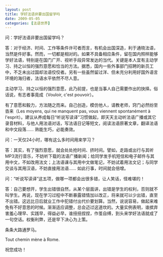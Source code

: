 ```yaml
---
layout: post
title: 学好法语非要出国留学吗
date: 2009-05-05
categories: [法语世界]  
---
```


问：学好法语非要出国留学吗？

答：对于经济、时间、工作等条件许可者而言，有机会出国深造，利于通晓法语，当然是件好事。然而，一切都是相对的。如果不具备相应条件，留在国内照样能够学好法语，特别是在国门广开、视听手段异常发达的当代。关键是本人宜有主动学习、持之以恒的强烈意愿和恰当的方法。据悉，国内一些外事部门招聘的新员工中，不乏未出过国却法语佼佼者。另有一些虽然留过洋、但未充分利用好国外语言环境的海归者，法语水平依然不尽人意。

主动学习、持之以恒的强烈意愿，此乃前提，也是当事人自己需要作出的抉择。俗话说，有志者事竟成（Vouloir, c'est pouvoir）。

有了意愿和毅力，方法随之而来。自己创造，模仿他人，请教老师，窍门必然纷至沓来（Les moyens, qui ne manquent pas, vous viennent spontanément à l'esprit）。建议从养成每日“听说写读译”习惯做起，即天天主动听法语广播或其它录音材料，与他人用法语对话，写法语日记等短文，阅读法语原著文章，翻译法语和中文段落…… 熟能生巧，必能奏效。



问：一天仅24小时，哪有这么多时间用来学习？

答：其实，有了强烈意愿，就会处处抢时间、挤时间。譬如，走路或出行与其听MP3流行音乐，不妨听下载的法语广播新闻；给同学发手机短信和电子邮件与其用中文，不如改用法文；上法语课与其用中文做笔记，不妨试着用法文记；与同学交谈与其用汉语，不妨直接用法语…… 如此行事，时间就会倍增。



问：“听说写读译”这五项，做哪一项都会出很多错，让人笑话，怪难堪的！

答：自己要想开，学生出错很自然，从某个层面讲，出错是学生的权利，否则就不叫学生。再说，现在学习过程中不断暴露错情加以改正，将来就可以少出错，直至不出错。这远比日后就业工作中犯错付出代价要划算。当然，说说容易，做起来难免有不好意思的时候。渐渐适应调整，总会迈过这道坎的。大量实例表明，谁摈弃害羞心理早、实践早，得益必早，谁扭扭捏捏，作茧自缚，到头来学好法语就成了一句空话。权衡利弊，还是早下决心为上策。



条条大路通罗马。

Tout chemin mène à Rome.

祝您成功！
